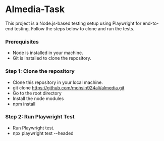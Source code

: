 # Almedia-Task

This project is a Node.js-based testing setup using Playwright for end-to-end testing. Follow the steps below to clone and run the tests.

### **Prerequisites**

- Node is installed in your machine.
- Git is installed to clone the repository.

### **Step 1: Clone the repository**

- Clone this repository in your local machine.
- git clone https://github.com/mohsin924ali/almedia.git
- Go to the root directory
- Install the node modules
- npm install

### **Step 2: Run Playwright Test**

- Run Playwright test.
- npx playwright test --headed
